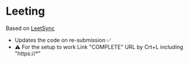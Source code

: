 # Leeting

Based on [LeetSync](https://chromewebstore.google.com/detail/leetsync-leetcode-to-gith/ppkbejeolfcbaomanmbpjdbkfcjfhjnd)

- Updates the code on re-submission ✅
- ⚠️ For the setup to work Link "COMPLETE" URL by Crt+L including "https://*"
